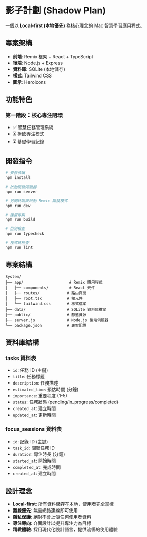 # 影子計劃 (Shadow Plan)

一個以 **Local-first (本地優先)** 為核心理念的 Mac 智慧學習應用程式。

## 專案架構

- **前端**: Remix 框架 + React + TypeScript
- **後端**: Node.js + Express
- **資料庫**: SQLite (本地儲存)
- **樣式**: Tailwind CSS
- **圖示**: Heroicons

## 功能特色

### 第一階段：核心專注閉環
- ✅ 智慧任務管理系統
- ⏳ 極致專注模式
- ⏳ 基礎學習紀錄

## 開發指令

```bash
# 安裝依賴
npm install

# 啟動開發伺服器
npm run server

# 另開終端機啟動 Remix 開發模式
npm run dev

# 建置專案
npm run build

# 型別檢查
npm run typecheck

# 程式碼檢查
npm run lint
```

## 專案結構

```
System/
├── app/                    # Remix 應用程式
│   ├── components/         # React 元件
│   ├── routes/            # 路由頁面
│   ├── root.tsx           # 根元件
│   └── tailwind.css       # 樣式檔案
├── data/                  # SQLite 資料庫檔案
├── public/                # 靜態資源
├── server.js              # Node.js 後端伺服器
└── package.json           # 專案配置
```

## 資料庫結構

### tasks 資料表
- `id`: 任務 ID (主鍵)
- `title`: 任務標題
- `description`: 任務描述
- `estimated_time`: 預估時間 (分鐘)
- `importance`: 重要程度 (1-5)
- `status`: 任務狀態 (pending/in_progress/completed)
- `created_at`: 建立時間
- `updated_at`: 更新時間

### focus_sessions 資料表
- `id`: 記錄 ID (主鍵)
- `task_id`: 關聯任務 ID
- `duration`: 專注時長 (分鐘)
- `started_at`: 開始時間
- `completed_at`: 完成時間
- `created_at`: 建立時間

## 設計理念

- **Local-first**: 所有資料儲存在本地，使用者完全掌控
- **離線優先**: 無需網路連線即可使用
- **隱私保護**: 絕對不會上傳任何使用者資料
- **專注導向**: 介面設計以提升專注力為目標
- **精緻體驗**: 採用現代化設計語言，提供流暢的使用體驗